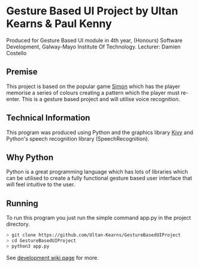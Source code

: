 # Gesture Based UI Project by Ultan Kearns & Paul Kenny

Produced for Gesture Based UI module in 4th year, (Honours) Software Development, Galway-Mayo Institute Of Technology.
Lecturer: Damien Costello

## Premise

This project is based on the popular game [Simon](https://en.wikipedia.org/wiki/Simon_(game)) which has the player memorise a series of colours creating a pattern which the player must re-enter. This is a gesture based project and will utilise voice recognition.

## Technical Information

This program was produced using Python and the graphics library [Kivy](https://kivy.org/#home) and Python's speech recognition library (SpeechRecognition).

## Why Python

Python is a great programming language which has lots of libraries which can be utilised to create a fully functional gesture based user interface that will feel intuitive to the user.

## Running

To run this program you just run the simple command app.py in the project directory.

```bash
> git clone https://github.com/Ultan-Kearns/GestureBasedUIProject
> cd GestureBasedUIProject
> python3 app.py
```

See [development wiki page](https://github.com/Ultan-Kearns/GestureBasedUIProject/wiki/Development) for more.
